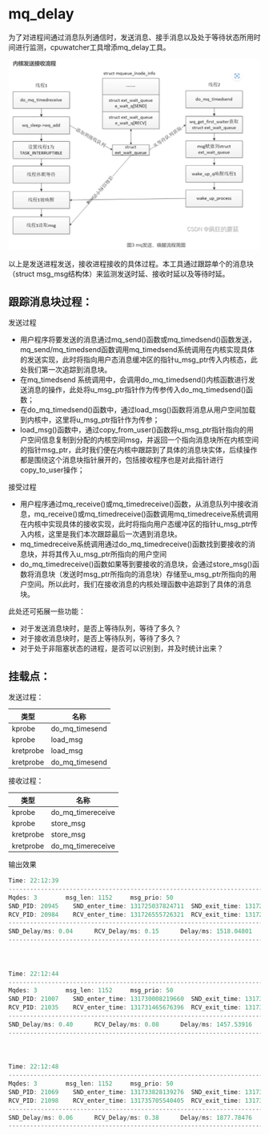 # mq_delay

为了对进程间通过消息队列通信时，发送消息、接手消息以及处于等待状态所用时间进行监测，cpuwatcher工具增添mq_delay工具。

![image_mq](image/image_mq.png)

以上是发送进程发送，接收进程接收的具体过程。本工具通过跟踪单个的消息块（struct msg_msg结构体）来监测发送时延、接收时延以及等待时延。

## 跟踪消息块过程：

发送过程

* 用户程序将要发送的消息通过mq_send()函数或mq_timedsend()函数发送，mq_send/mq_timedsend函数调用mq_timedsend系统调用在内核实现具体的发送实现，此时将指向用户态消息缓冲区的指针u_msg_ptr传入内核态，此处我们第一次追踪到消息块。
* 在mq_timedsend 系统调用中，会调用do_mq_timedsend()内核函数进行发送消息的操作，此处将u_msg_ptr指针作为传参传入do_mq_timedsend()函数；
* 在do_mq_timedsend()函数中，通过load_msg()函数将消息从用户空间加载到内核中，这里将u_msg_ptr指针作为传参；
* load_msg()函数中，通过copy_from_user()函数将u_msg_ptr指针指向的用户空间信息复制到分配的内核空间msg，并返回一个指向消息块所在内核空间的指针msg_ptr，此时我们便在内核中跟踪到了具体的消息块实体，后续操作都是围绕这个消息块指针展开的，包括接收程序也是对此指针进行copy_to_user操作；

接受过程

* 用户程序通过mq_receive()或mq_timedreceive()函数，从消息队列中接收消息，mq_receive()或mq_timedreceive()函数调用mq_timedreceive系统调用在内核中实现具体的接收实现，此时将指向用户态缓冲区的指针u_msg_ptr传入内核，这里是我们本次跟踪最后一次遇到消息块。
* mq_timedreceive系统调用通过do_mq_timedreceive()函数找到要接收的消息块，并将其传入u_msg_ptr所指向的用户空间
* do_mq_timedreceive()函数如果等到要接收的消息块，会通过store_msg()函数将消息块（发送时msg_ptr所指向的消息块）存储至u_msg_ptr所指向的用户空间。所以此时，我们在接收消息的内核处理函数中追踪到了具体的消息块。

此处还可拓展一些功能：

* 对于发送消息块时，是否上等待队列，等待了多久？
* 对于接收消息块时，是否上等待队列，等待了多久？
* 对于处于非阻塞状态的进程，是否可以识别到，并及时统计出来？

## 挂载点：

发送过程：

| 类型      | 名称           |
| --------- | -------------- |
| kprobe    | do_mq_timesend |
| kprobe    | load_msg       |
| kretprobe | load_msg       |
| kretprobe | do_mq_timesend |

接收过程：

| 类型      | 名称              |
| --------- | ----------------- |
| kprobe    | do_mq_timereceive |
| kprobe    | store_msg         |
| kretprobe | store_msg         |
| kretprobe | do_mq_timereceive |

输出效果

```c
Time: 22:12:39
-----------------------------------------------------------------------------------------------------------------------
Mqdes: 3        msg_len: 1152     msg_prio: 50      
SND_PID: 20945    SND_enter_time: 131725037824711  SND_exit_time: 131725037867085 
RCV_PID: 20984    RCV_enter_time: 131726555726321  RCV_exit_time: 131726555872719 
-------------------------------------------------------------------------------
SND_Delay/ms: 0.04      RCV_Delay/ms: 0.15      Delay/ms: 1518.04801
-----------------------------------------------------------------------------------------------------------------------



Time: 22:12:44
-----------------------------------------------------------------------------------------------------------------------
Mqdes: 3        msg_len: 1152     msg_prio: 50      
SND_PID: 21007    SND_enter_time: 131730008219660  SND_exit_time: 131730008614901 
RCV_PID: 21035    RCV_enter_time: 131731465676396  RCV_exit_time: 131731465758821 
-------------------------------------------------------------------------------
SND_Delay/ms: 0.40      RCV_Delay/ms: 0.08      Delay/ms: 1457.53916
-----------------------------------------------------------------------------------------------------------------------



Time: 22:12:48
-----------------------------------------------------------------------------------------------------------------------
Mqdes: 3        msg_len: 1152     msg_prio: 50      
SND_PID: 21069    SND_enter_time: 131733828139276  SND_exit_time: 131733828195905 
RCV_PID: 21098    RCV_enter_time: 131735705540405  RCV_exit_time: 131735705924036 
-------------------------------------------------------------------------------
SND_Delay/ms: 0.06      RCV_Delay/ms: 0.38      Delay/ms: 1877.78476
-----------------------------------------------------------------------------------------------------------------------
```









